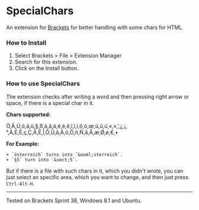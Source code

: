 SpecialChars
======

An extension for [Brackets](https://github.com/adobe/brackets/) for better handling with some chars for HTML.

### How to Install

1. Select Brackets > File > Extension Manager
2. Search for this extension.
3. Click on the Install button.

### How to use SpecialChars
The extension checks after writing a word and then pressing right arrow or space, if there is a special char in it. 

**Chars supported:**

Ö,Ä,Ü,ö,ä,ü,§,ß,à,â,á,é,è,ê,î,ï,í,ô,ó,œ,ü,û,ù,«,»,’,¿,¡,°,À,É,È,ç,Ç,Â,Ê,Î,Ô,Û,ã,Ã,õ,Õ,ñ,Ñ,å,Å,æ,Ø,ø,€,•

**For Example:**

    + `österreich` turns into `&ouml;sterreich`.
    + `§5` turn into `&sect;5`.
    
But if there is a file with such chars in it, which you didn't wrote, you can just select an specific area, which you want to change, and then just press `Ctrl-Alt-H`.

***
Tested on Brackets Sprint 38, Windows 8.1 and Ubuntu.
    
